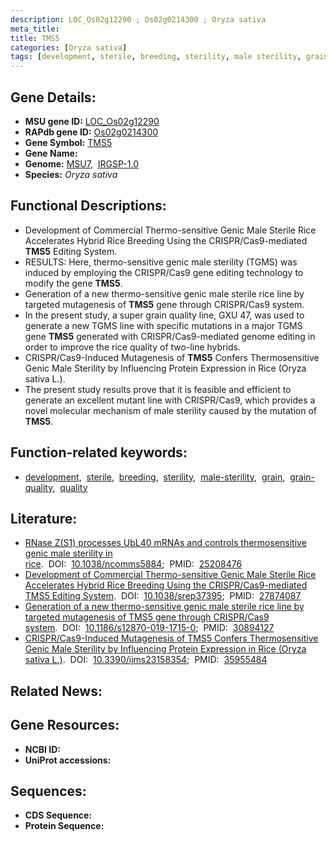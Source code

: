 ```yaml
---
description: LOC_Os02g12290 ; Os02g0214300 ; Oryza sativa
meta_title:
title: TMS5
categories: [Oryza sativa]
tags: [development, sterile, breeding, sterility, male sterility, grain, grain quality, quality]
---
```


## Gene Details:
- **MSU gene ID:** [LOC_Os02g12290](http://rice.uga.edu/cgi-bin/ORF_infopage.cgi?orf=LOC_Os02g12290)  
- **RAPdb gene ID:** [Os02g0214300](https://rapdb.dna.affrc.go.jp/locus/?name=Os02g0214300)  
- **Gene Symbol:** <u>TMS5</u>
- **Gene Name:**
- **Genome:**  [MSU7](http://rice.uga.edu/),&nbsp;&nbsp;[IRGSP-1.0](https://rapdb.dna.affrc.go.jp/download/irgsp1.html)
- **Species:** *Oryza sativa*

## Functional Descriptions:
   - Development of Commercial Thermo-sensitive Genic Male Sterile Rice Accelerates Hybrid Rice Breeding Using the CRISPR/Cas9-mediated **TMS5** Editing System.
   - RESULTS: Here, thermo-sensitive genic male sterility (TGMS) was induced by employing the CRISPR/Cas9 gene editing technology to modify the gene **TMS5**.
   - Generation of a new thermo-sensitive genic male sterile rice line by targeted mutagenesis of **TMS5** gene through CRISPR/Cas9 system.
   - In the present study, a super grain quality line, GXU 47, was used to generate a new TGMS line with specific mutations in a major TGMS gene **TMS5** generated with CRISPR/Cas9-mediated genome editing in order to improve the rice quality of two-line hybrids.
   - CRISPR/Cas9-Induced Mutagenesis of **TMS5** Confers Thermosensitive Genic Male Sterility by Influencing Protein Expression in Rice (Oryza sativa L.).
   - The present study results prove that it is feasible and efficient to generate an excellent mutant line with CRISPR/Cas9, which provides a novel molecular mechanism of male sterility caused by the mutation of **TMS5**.

## Function-related keywords:
   - [development](/tags/development/),&nbsp;&nbsp;[sterile](/tags/sterile/),&nbsp;&nbsp;[breeding](/tags/breeding/),&nbsp;&nbsp;[sterility](/tags/sterility/),&nbsp;&nbsp;[male-sterility](/tags/male-sterility/),&nbsp;&nbsp;[grain](/tags/grain/),&nbsp;&nbsp;[grain-quality](/tags/grain-quality/),&nbsp;&nbsp;[quality](/tags/quality/)

## Literature:
   - [RNase Z(S1) processes UbL40 mRNAs and controls thermosensitive genic male sterility in rice](https://www.doi.org/10.1038/ncomms5884).&nbsp;&nbsp;DOI:&nbsp;&nbsp;[10.1038/ncomms5884](https://www.doi.org/10.1038/ncomms5884);&nbsp;&nbsp;PMID:&nbsp;&nbsp;[25208476](https://pubmed.ncbi.nlm.nih.gov/25208476/)
   - [Development of Commercial Thermo-sensitive Genic Male Sterile Rice Accelerates Hybrid Rice Breeding Using the CRISPR/Cas9-mediated TMS5 Editing System](https://www.doi.org/10.1038/srep37395).&nbsp;&nbsp;DOI:&nbsp;&nbsp;[10.1038/srep37395](https://www.doi.org/10.1038/srep37395);&nbsp;&nbsp;PMID:&nbsp;&nbsp;[27874087](https://pubmed.ncbi.nlm.nih.gov/27874087/)
   - [Generation of a new thermo-sensitive genic male sterile rice line by targeted mutagenesis of TMS5 gene through CRISPR/Cas9 system](https://www.doi.org/10.1186/s12870-019-1715-0).&nbsp;&nbsp;DOI:&nbsp;&nbsp;[10.1186/s12870-019-1715-0](https://www.doi.org/10.1186/s12870-019-1715-0);&nbsp;&nbsp;PMID:&nbsp;&nbsp;[30894127](https://pubmed.ncbi.nlm.nih.gov/30894127/)
   - [CRISPR/Cas9-Induced Mutagenesis of TMS5 Confers Thermosensitive Genic Male Sterility by Influencing Protein Expression in Rice (Oryza sativa L.)](https://www.doi.org/10.3390/ijms23158354).&nbsp;&nbsp;DOI:&nbsp;&nbsp;[10.3390/ijms23158354](https://www.doi.org/10.3390/ijms23158354);&nbsp;&nbsp;PMID:&nbsp;&nbsp;[35955484](https://pubmed.ncbi.nlm.nih.gov/35955484/)

## Related News:

## Gene Resources:
- **NCBI ID:**  []()
- **UniProt accessions:** [](https://www.uniprot.org/uniprotkb//entry)

## Sequences:
- **CDS Sequence:**
- **Protein Sequence:**
